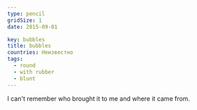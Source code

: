 ```yaml
---
type: pencil
gridSize: 1
date: 2015-09-01

key: bubbles
title: bubbles
countries: Неизвестно
tags:
  - round
  - with rubber
  - blunt
---
```


I can't remember who brought it to me and where it came from.
